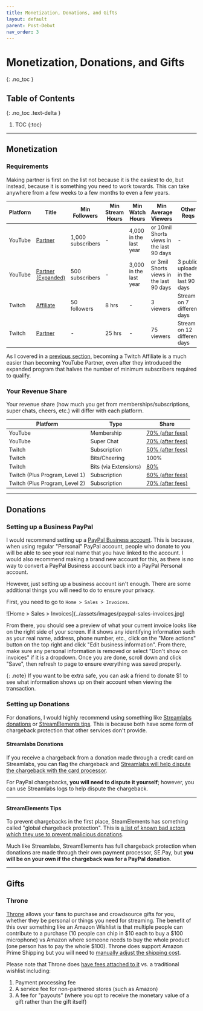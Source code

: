 ```yaml
---
title: Monetization, Donations, and Gifts
layout: default
parent: Post-Debut
nav_order: 3
---
```


# Monetization, Donations, and Gifts
{: .no_toc }

## Table of Contents
{: .no_toc .text-delta }

1. TOC
{:toc}

-----

## Monetization

### Requirements

Making partner is first on the list not because it is the easiest to do, but instead, because it is something you need to work towards. This can take anywhere from a few weeks to a few months to even a few years.

| Platform | Title | Min Followers | Min Stream Hours | Min Watch Hours | Min Average Viewers | Other Reqs |
| -------- | ----- | ------------- | ---------------- | --------------- | ------------------- | ---------- |
| YouTube | [Partner](https://support.google.com/youtube/answer/72851) | 1,000 subscribers | - | 4,000 in the last year | or 10mil Shorts views in the last 90 days | - |
| YouTube | [Partner (Expanded)](https://support.google.com/youtube/answer/13429240) | 500 subscribers | - | 3,000 in the last year | or 3mil Shorts views in the last 90 days | 3 public uploads in the last 90 days |
| Twitch | [Affiliate](https://help.twitch.tv/s/article/joining-the-affiliate-program) | 50 followers | 8 hrs | - | 3 viewers | Stream on 7 different days
| Twitch | [Partner](https://help.twitch.tv/s/article/achievements#Partner) | - | 25 hrs | - | 75 viewers | Stream on 12 different days |

As I covered in a [previous section](/preparing-for-your-debut/channel-and-social-media-setup.html), becoming a Twitch Affiliate is a much easier than becoming YouTube Partner, even after they introduced the expanded program that halves the number of minimum subscribers required to qualify.

### Your Revenue Share

Your revenue share (how much you get from memberships/subscriptions, super chats, cheers, etc.) will differ with each platform.

| Platform | Type | Share 
| -------- | ---- | ----- |
| YouTube | Membership | [70% (after fees)](https://support.google.com/youtube/answer/7491256#zippy=%2Cmemberships-revenue-share) |
| YouTube | Super Chat | [70% (after fees)](https://support.google.com/youtube/answer/7288782?hl=en#zippy=%2Crevenue-share) |
| Twitch | Subscription | [50% (after fees)](https://help.twitch.tv/s/article/twitch-affiliate-program-faq?language=en_US#revenue) |
| Twitch | Bits/Cheering | 100% |
| Twitch | Bits (via Extensions) | [80%](https://help.twitch.tv/s/article/earning-revenue-from-bits-in-extensions?language=en_US#FAQ) |
| Twitch (Plus Program, Level 1) | Subscription | [60% (after fees)](https://help.twitch.tv/s/article/plus-program?language=en_US) |
| Twitch (Plus Program, Level 2) | Subscription | [70% (after fees)](https://help.twitch.tv/s/article/plus-program?language=en_US) |

-----

## Donations
### Setting up a Business PayPal

I would recommend setting up a [PayPal Business account](https://www.paypal.com/us/business/open-business-account). This is because, when using regular "Personal" PayPal account, people who donate to you will be able to see your real name that you have linked to the account. I would also recommend making a brand new account for this, as there is no way to convert a PayPal Business account back into a PayPal Personal account.

However, just setting up a business account isn't enough. There are some additional things you will need to do to ensure your privacy.

First, you need to go to `Home > Sales > Invoices`.

<div class="code-example" markdown="1">
![Home > Sales > Invoices](../assets/images/paypal-sales-invoices.jpg)
</div>

From there, you should see a preview of what your current invoice looks like on the right side of your screen. If it shows any identifying information such as your real name, address, phone number, etc., click on the "More actions" button on the top right and click "Edit business information". From there, make sure any personal information is removed or select "Don't show on invoices" if it is a dropdown. Once you are done, scroll down and click "Save", then refresh to page to ensure everything was saved properly.

{: .note}
If you want to be extra safe, you can ask a friend to donate $1 to see what information shows up on their account when viewing the transaction.

### Setting up Donations

For donations, I would highly recommend using something like [Streamlabs donations](https://streamlabs.com/donations) or [StreamElements tips](https://streamelements.com/setips). This is because both have some form of chargeback protection that other services don't provide.

<div class="code-example bg-grey-lt-000" markdown="1">

#### Streamlabs Donations

If you receive a chargeback from a donation made through a credit card on Streamlabs, you can flag the chargeback and [Streamlabs will help dispute the chargeback with the card processor]((https://streamlabs.com/content-hub/post/i-received-a-chargeback-what-now)).

For PayPal chargebacks, **you will need to dispute it yourself**; however, you can use Streamlabs logs to help dispute the chargeback.

-----

#### StreamElements Tips

To prevent chargebacks in the first place, SteamElements has something called "global chargeback protection". This is [a list of known bad actors which they use to prevent malicious donations](https://blog.streamelements.com/advanced-chargeback-protection-for-twitch-and-youtube-stops-bad-donations-from-ruining-your-day-c33f0b2b6f19).

Much like Streamlabs, StreamElements has full chargeback protection when donations are made through their own payment processor, SE.Pay, but **you will be on your own if the chargeback was for a PayPal donation**.

</div>

-----

## Gifts

### Throne

[Throne](https://throne.com/) allows your fans to purchase and crowdsource gifts for you, whether they be personal or things you need for streaming. The benefit of this over something like an Amazon Wishlist is that multiple people can contribute to a purchase (10 people can chip in $10 each to buy a $100 microphone) vs Amazon where someone needs to buy the whole product (one person has to pay the whole $100). Throne does support Amazon Prime Shipping but you will need to [manually adjust the shipping cost](https://help.throne.com/en/articles/7258762-does-throne-use-amazon-prime).

Please note that Throne does [have fees attached to it](https://help.throne.com/en/articles/7258728-what-fees-do-you-charge) vs. a traditional wishlist including:
1. Payment processing fee
2. A service fee for non-partnered stores (such as Amazon)
3. A fee for "payouts" (where you opt to receive the monetary value of a gift rather than the gift itself)